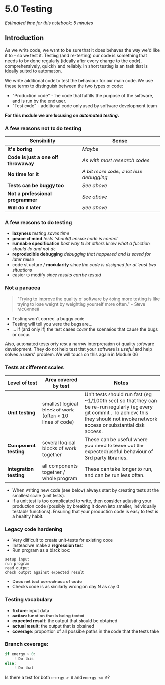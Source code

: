 # 5.0 Testing

*Estimated time for this notebook: 5 minutes*

## Introduction

As we write code, we want to be sure that it does behaves the way we'd like it to - so we test it. Testing (and re-testing) our code is something that needs to be done regularly (ideally after every change to the code), comprehensively, quickly and reliably. In short testing is an task that is ideally suited to automation.

We write additional code to test the behaviour for our main code. We use these terms to distinguish between the two types of code:

* "Production code" - the code that fulfills the purpose of the software, and is run by the end user.
* "Test code" - additional code only used by software development team

**For this module we are focusing on _automated testing_.**

### A few reasons not to do testing

Sensibility                          | Sense
------------------------------------ | -------------------------------------
**It's boring**                      |  *Maybe*
**Code is just a one off throwaway** |  *As with most research codes*
**No time for it**                   |  *A bit more code, a lot less debugging*
**Tests can be buggy too**           |  *See above*
**Not a professional programmer**    |  *See above*
**Will do it later**                 | *See above*

### A few reasons to do testing

* **lazyness** *testing saves time*
* **peace of mind** *tests (should) ensure code is correct*
* **runnable specification** *best way to let others know what a function should do and
    not do*
* **reproducible debugging** *debugging that happened and is saved for later reuse*
* code structure / **modularity** *since the code is designed for at least two situations*
* easier to modify *since results can be tested*

### Not a panacea

> "Trying to improve the quality of software by doing more testing is like trying to lose weight by
> weighting yourself more often." - Steve McConnell

* Testing won't correct a buggy code
* Testing will tell you were the bugs are...
* ... if (and only if) the test cases *cover* the scenarios that cause the bugs or occur.

Also, automated tests only test a narrow interpretation of quality software development. They do *not* help test that your software is _useful_ and help solves a users' problem. We will touch on this again in Module 06.


### Tests at different scales

Level of test           | Area covered by test                                      | Notes
----------------------- | --------------------------------------------------------- | ---------------------
**Unit testing**        | smallest logical block of work (often < 10 lines of code) | Unit tests should run fast (eg ~1/100th sec) so that they can be re-run regularly (eg every git commit). To achieve this they should not invoke network access or substantial disk access.
**Component testing**   | several logical blocks of work together                   | These can be useful where you need to tease out the expected/useful behaviour of 3rd party libraries.
**Integration testing** | all components together / whole program                   | These can take longer to run, and can be run less often.


* When writing new code (see below) always start by creating tests at the smallest scale (unit tests).
* If a unit test is too complicated to write, then consider adjusting your production code (possibly by breaking it down into smaller, individually testable functions). Ensuring that your production code is easy to test is a healthy habit.

### Legacy code hardening

* Very difficult to create unit-tests for existing code
* Instead we make a **regression test**
* Run program as a black box:

```
setup input
run program
read output
check output against expected result
```

* Does not test correctness of code
* Checks code is as similarly wrong on day N as day 0

### Testing vocabulary

* **fixture**: input data
* **action**: function that is being tested
* **expected result**: the output that should be obtained
* **actual result**: the output that is obtained
* **coverage**: proportion of all possible paths in the code that the tests take

### Branch coverage:

```python
if energy > 0:
    ! Do this
else:
    ! Do that
```

Is there a test for both `energy > 0` and `energy <= 0`?
